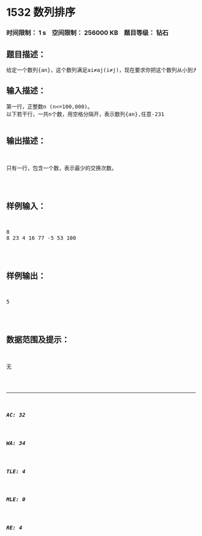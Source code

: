 # 1532 数列排序   
### 时间限制： 1 s&nbsp;&nbsp;&nbsp;&nbsp;空间限制： 256000 KB&nbsp;&nbsp;&nbsp;&nbsp;题目等级： 钻石  
## 题目描述：  

<pre>
给定一个数列{an}，这个数列满足ai≠aj(i≠j)，现在要求你把这个数列从小到大排序，每次允许你交换其中任意一对数，请问最少需要几次交换？
</pre>
  
  
## 输入描述：  

<pre>
第一行，正整数n (n<=100,000)。
以下若干行，一共n个数，用空格分隔开，表示数列{an},任意-231<ai<231。
</pre>
  
  
## 输出描述：  

<pre>
只有一行，包含一个数，表示最少的交换次数。
</pre>
  
  
## 样例输入：  

<pre>
8
8 23 4 16 77 -5 53 100
</pre>
  
  
## 样例输出：  

<pre>
5
</pre>
  
  
## 数据范围及提示：  

<pre>
无
</pre>
  
  
***  

##### AC: 32  
##### WA: 34  
##### TLE: 4  
##### MLE: 0  
##### RE: 4  
